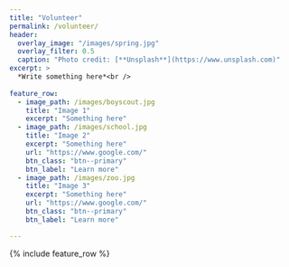 ```yaml
---
title: "Volunteer"
permalink: /volunteer/
header:
  overlay_image: "/images/spring.jpg"
  overlay_filter: 0.5
  caption: "Photo credit: [**Unsplash**](https://www.unsplash.com)"
excerpt: >
  *Write something here*<br />
  
feature_row:
  - image_path: /images/boyscout.jpg
    title: "Image 1"
    excerpt: "Something here"
  - image_path: /images/school.jpg
    title: "Image 2"
    excerpt: "Something here"
    url: "https://www.google.com/"
    btn_class: "btn--primary"
    btn_label: "Learn more"
  - image_path: /images/zoo.jpg
    title: "Image 3"
    excerpt: "Something here"
    url: "https://www.google.com/"
    btn_class: "btn--primary"
    btn_label: "Learn more"

---
```


{% include feature_row %}
